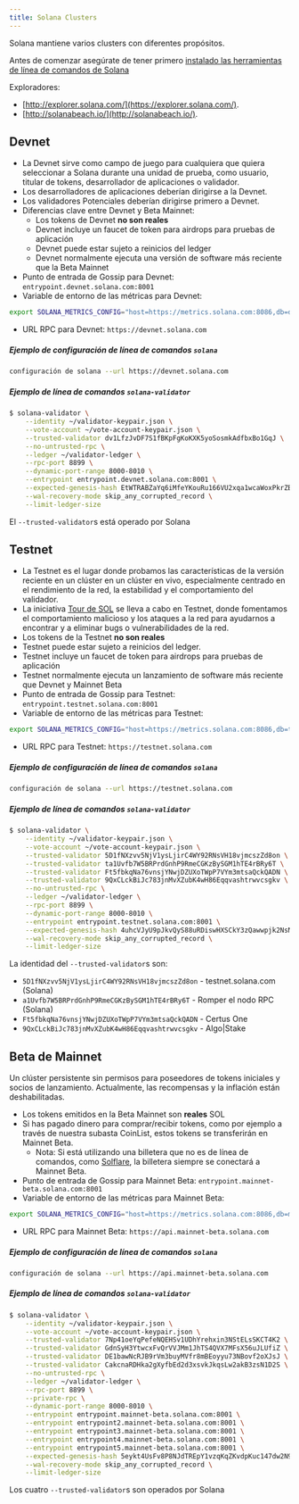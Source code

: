 ```yaml
---
title: Solana Clusters
---
```


Solana mantiene varios clusters con diferentes propósitos.

Antes de comenzar asegúrate de tener primero [instalado las herramientas de línea de comandos de Solana](cli/install-solana-cli-tools.md)

Exploradores:

- [http://explorer.solana.com/](https://explorer.solana.com/).
- [http://solanabeach.io/](http://solanabeach.io/).

## Devnet

- La Devnet sirve como campo de juego para cualquiera que quiera seleccionar a Solana durante una unidad de prueba, como usuario, titular de tokens, desarrollador de aplicaciones o validador.
- Los desarrolladores de aplicaciones deberían dirigirse a la Devnet.
- Los validadores Potenciales deberían dirigirse primero a Devnet.
- Diferencias clave entre Devnet y Beta Mainnet:
  - Los tokens de Devnet **no son reales**
  - Devnet incluye un faucet de token para airdrops para pruebas de aplicación
  - Devnet puede estar sujeto a reinicios del ledger
  - Devnet normalmente ejecuta una versión de software más reciente que la Beta Mainnet
- Punto de entrada de Gossip para Devnet: `entrypoint.devnet.solana.com:8001`
- Variable de entorno de las métricas para Devnet:

```bash
export SOLANA_METRICS_CONFIG="host=https://metrics.solana.com:8086,db=devnet,u=scratch_writer,p=topsecret"
```

- URL RPC para Devnet: `https://devnet.solana.com`

##### Ejemplo de configuración de línea de comandos `solana`

```bash
configuración de solana --url https://devnet.solana.com
```

##### Ejemplo de línea de comandos `solana-validator`

```bash
$ solana-validator \
    --identity ~/validator-keypair.json \
    --vote-account ~/vote-account-keypair.json \
    --trusted-validator dv1LfzJvDF7S1fBKpFgKoKXK5yoSosmkAdfbxBo1GqJ \
    --no-untrusted-rpc \
    --ledger ~/validator-ledger \
    --rpc-port 8899 \
    --dynamic-port-range 8000-8010 \
    --entrypoint entrypoint.devnet.solana.com:8001 \
    --expected-genesis-hash EtWTRABZaYq6iMfeYKouRu166VU2xqa1wcaWoxPkrZBG \
    --wal-recovery-mode skip_any_corrupted_record \
    --limit-ledger-size
```

El `--trusted-validator`s está operado por Solana

## Testnet

- La Testnet es el lugar donde probamos las características de la versión reciente en un clúster en un clúster en vivo, especialmente centrado en el rendimiento de la red, la estabilidad y el comportamiento del validador.
- La iniciativa [ Tour de SOL](tour-de-sol.md) se lleva a cabo en Testnet, donde fomentamos el comportamiento malicioso y los ataques a la red para ayudarnos a encontrar y a eliminar bugs o vulnerabilidades de la red.
- Los tokens de la Testnet **no son reales**
- Testnet puede estar sujeto a reinicios del ledger.
- Testnet incluye un faucet de token para airdrops para pruebas de aplicación
- Testnet normalmente ejecuta un lanzamiento de software más reciente que Devnet y Mainnet Beta
- Punto de entrada de Gossip para Testnet: `entrypoint.testnet.solana.com:8001`
- Variable de entorno de las métricas para Testnet:

```bash
export SOLANA_METRICS_CONFIG="host=https://metrics.solana.com:8086,db=tds,u=testnet_write,p=c4fa841aa918bf8274e3e2a44d77568d9861b3ea"
```

- URL RPC para Testnet: `https://testnet.solana.com`

##### Ejemplo de configuración de línea de comandos `solana`

```bash
configuración de solana --url https://testnet.solana.com
```

##### Ejemplo de línea de comandos `solana-validator`

```bash
$ solana-validator \
    --identity ~/validator-keypair.json \
    --vote-account ~/vote-account-keypair.json \
    --trusted-validator 5D1fNXzvv5NjV1ysLjirC4WY92RNsVH18vjmcszZd8on \
    --trusted-validator ta1Uvfb7W5BRPrdGnhP9RmeCGKzBySGM1hTE4rBRy6T \
    --trusted-validator Ft5fbkqNa76vnsjYNwjDZUXoTWpP7VYm3mtsaQckQADN \
    --trusted-validator 9QxCLckBiJc783jnMvXZubK4wH86Eqqvashtrwvcsgkv \
    --no-untrusted-rpc \
    --ledger ~/validator-ledger \
    --rpc-port 8899 \
    --dynamic-port-range 8000-8010 \
    --entrypoint entrypoint.testnet.solana.com:8001 \
    --expected-genesis-hash 4uhcVJyU9pJkvQyS88uRDiswHXSCkY3zQawwpjk2NsNY \
    --wal-recovery-mode skip_any_corrupted_record \
    --limit-ledger-size
```

La identidad del `--trusted-validator`s son:

- `5D1fNXzvv5NjV1ysLjirC4WY92RNsVH18vjmcszZd8on` - testnet.solana.com (Solana)
- `a1Uvfb7W5BRPrdGnhP9RmeCGKzBySGM1hTE4rBRy6T` - Romper el nodo RPC (Solana)
- `Ft5fbkqNa76vnsjYNwjDZUXoTWpP7VYm3mtsaQckQADN` - Certus One
- `9QxCLckBiJc783jnMvXZubK4wH86Eqqvashtrwvcsgkv` - Algo|Stake

## Beta de Mainnet

Un clúster persistente sin permisos para poseedores de tokens iniciales y socios de lanzamiento. Actualmente, las recompensas y la inflación están deshabilitadas.

- Los tokens emitidos en la Beta Mainnet son **reales** SOL
- Si has pagado dinero para comprar/recibir tokens, como por ejemplo a través de nuestra subasta CoinList, estos tokens se transferirán en Mainnet Beta.
  - Nota: Si está utilizando una billetera que no es de línea de comandos, como [Solflare](wallet-guide/solflare.md), la billetera siempre se conectará a Mainnet Beta.
- Punto de entrada de Gossip para Mainnet Beta: `entrypoint.mainnet-beta.solana.com:8001`
- Variable de entorno de las métricas para Mainnet Beta:

```bash
export SOLANA_METRICS_CONFIG="host=https://metrics.solana.com:8086,db=mainnet-beta,u=mainnet-beta_write,p=password"
```

- URL RPC para Mainnet Beta: `https://api.mainnet-beta.solana.com`

##### Ejemplo de configuración de línea de comandos `solana`

```bash
configuración de solana --url https://api.mainnet-beta.solana.com
```

##### Ejemplo de línea de comandos `solana-validator`

```bash
$ solana-validator \
    --identity ~/validator-keypair.json \
    --vote-account ~/vote-account-keypair.json \
    --trusted-validator 7Np41oeYqPefeNQEHSv1UDhYrehxin3NStELsSKCT4K2 \
    --trusted-validator GdnSyH3YtwcxFvQrVVJMm1JhTS4QVX7MFsX56uJLUfiZ \
    --trusted-validator DE1bawNcRJB9rVm3buyMVfr8mBEoyyu73NBovf2oXJsJ \
    --trusted-validator CakcnaRDHka2gXyfbEd2d3xsvkJkqsLw2akB3zsN1D2S \
    --no-untrusted-rpc \
    --ledger ~/validator-ledger \
    --rpc-port 8899 \
    --private-rpc \
    --dynamic-port-range 8000-8010 \
    --entrypoint entrypoint.mainnet-beta.solana.com:8001 \
    --entrypoint entrypoint2.mainnet-beta.solana.com:8001 \
    --entrypoint entrypoint3.mainnet-beta.solana.com:8001 \
    --entrypoint entrypoint4.mainnet-beta.solana.com:8001 \
    --entrypoint entrypoint5.mainnet-beta.solana.com:8001 \
    --expected-genesis-hash 5eykt4UsFv8P8NJdTREpY1vzqKqZKvdpKuc147dw2N9d \
    --wal-recovery-mode skip_any_corrupted_record \
    --limit-ledger-size
```

Los cuatro `--trusted-validator`s son operados por Solana
